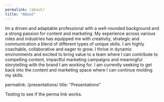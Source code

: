 ```yaml
---
permalink: /about/
title: "About"
---
```



Im a driven and adaptable professional with a well-rounded background and a strong passion for content and marketing. My experience across various roles and industries has equipped me with creativity, strategic and communication a blend of different types of unique skills. I am highly coachable, collaborative and eager to grow. I thrive in dynamic environments and excited to bring value to a team where I can contribute to compelling content, impactful marketing campaigns and meaningful storytelling with the brand I am working for. I am currently seeking to get back into the content and marketing space where I can continue molding my skills.


permalink: /presentations/
title: "Presentations"

Testing to see if the perma link works.
